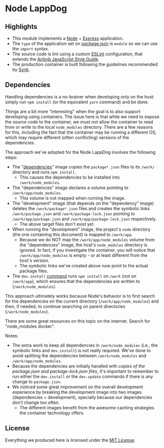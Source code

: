 # Node LappDog

## Highlights

* This module implements a [Node](https://nodejs.org) + [Express](https://expressjs.com) application.
* The `type` of the application set on [package.json](./package.json) is `module` so we can use the `import` syntax.
* The source code is lint using a custom [ESLint](https://eslint.org) configuration, that extends the [Airbnb JavaScript Style Guide](https://github.com/airbnb/javascript).
* The production container is built following the guidelines recommended by [Synk](https://snyk.io/blog/10-best-practices-to-containerize-nodejs-web-applications-with-docker/).

## Dependencies

Handling dependencies is a no-brainer when developing only on the host: simply run `npm install` (or the equivalent `yarn` command) and be done.

Things are a bit more "interesting" when the goal is to also support developing using containers. The issue here is that while we need to expose the source code to the container, we must not allow the container to read from or write to the local `node_modules` directory. There are a few reasons for this, including the fact that the container may be running a different OS, which may require different (often conflicting) versions of the dependencies.

The approach we've adopted for the Node LappDog involves the following steps:

* The "[dependencies](./Containerfile)" image copies the `package*.json` files to its `/work/` directory and runs `npm install`.
  * This causes the dependencies to be installed into `/work/node_modules`.
* The "dependencies" image declares a volume pointing to `/work/app/node_modules`.
  * This volume is not mapped when running the image.
* The "development" image (that depends on the "dependency" image) deletes the `/work/package*.json` files and creates the symbolic links `/work/package.json` and `/work/package-lock.json` pointing to `/work/app/package.json` and `/work/app/package-lock.json` respectively.
  * The above target files don't exist yet.
* When running the "development" image, the project's `node` directory (the one containing this document) is mapped to `/work/app`.
  * Because we do NOT map the `/work/app/node_modules` volume from the "dependencies" image, the host's `node_modules` directory is ignored. In fact, if you investigate the container, you will notice that `/work/app/node_modules` is empty - or at least different from the host's version.
  * The symbolic links we've created above now point to the actual package files.
* The `dev.install` [command](../README.md#commands) runs `npm install` on `/work` (not on `/work/app`), which ensures that the dependencies are written to (`/work/node_modules`).

This approach ultimately works because Node's behavior is to first search for the dependencies on the current directory (`/work/app/node_modules`) and then, if needed, to continue searching on parent directories (`/work/node_modules`).

There are some great resources on this topic on the internet. Search for "node_modules docker".

Notes:

* The extra work to keep all dependencies in `/work/node_modules` (i.e., the symbolic links and `dev.install`) is not really required. We've done to avoid splitting the dependencies between `/work/node_modules` and `/work/app/node_modules`.
* Because the dependencies are initially handled with *copies of the package.json and package-lock.json files*, it's important to remember to run either the `dev.install` or the `dev.update` commands if there is any change to `package.json`.
* We noticed some great improvement on the overall development experience by breaking the development image into two images (dependencies + development), specially because our dependencies don't change too often.
  * The different images benefit from the awesome caching strategies the container technology offers.

## License

Everything we produced here is licensed under the [MIT License](../LICENSE).
